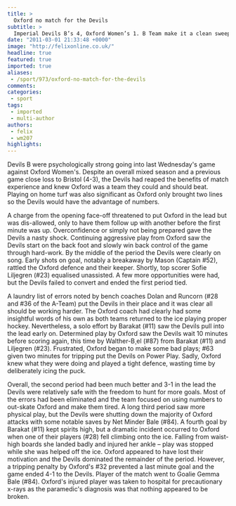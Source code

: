 ```yaml
---
title: >
  Oxford no match for the Devils
subtitle: >
  Imperial Devils B’s 4, Oxford Women’s 1. B Team make it a clean sweep for Imperial Ice Hockey
date: "2011-03-01 21:33:48 +0000"
image: "http://felixonline.co.uk/"
headline: true
featured: true
imported: true
aliases:
 - /sport/973/oxford-no-match-for-the-devils
comments:
categories:
 - sport
tags:
 - imported
 - multi-author
authors:
 - felix
 - wm207
highlights:
---
```


Devils B were psychologically strong going into last Wednesday's game against Oxford Women's. Despite an overall mixed season and a previous game close loss to Bristol (4-3), the Devils had reaped the benefits of match experience and knew Oxford was a team they could and should beat. Playing on home turf was also significant as Oxford only brought two lines so the Devils would have the advantage of numbers.

A charge from the opening face-off threatened to put Oxford in the lead but was dis-allowed, only to have them follow up with another before the first minute was up. Overconfidence or simply not being prepared gave the Devils a nasty shock. Continuing aggressive play from Oxford saw the Devils start on the back foot and slowly win back control of the game through hard-work. By the middle of the period the Devils were clearly on song. Early shots on goal, notably a breakaway by Mason (Captain #52), rattled the Oxford defence and their keeper. Shortly, top scorer Sofie Liljegren (#23) equalised unassisted. A few more opportunities were had, but the Devils failed to convert and ended the first period tied.

A laundry list of errors noted by bench coaches Dolan and Runcorn (#28 and #36 of the A-Team) put the Devils in their place and it was clear all should be working harder. The Oxford coach had clearly had some insightful words of his own as both teams returned to the ice playing proper hockey. Nevertheless, a solo effort by Barakat (#11) saw the Devils pull into the lead early on. Determined play by Oxford saw the Devils wait 10 minutes before scoring again, this time by Walther-B¸el (#87) from Barakat (#11) and Liljegren (#23). Frustrated, Oxford began to make some bad plays; #63 given two minutes for tripping put the Devils on Power Play. Sadly, Oxford knew what they were doing and played a tight defence, wasting time by deliberately icing the puck.

Overall, the second period had been much better and 3-1 in the lead the Devils were relatively safe with the freedom to hunt for more goals. Most of the errors had been eliminated and the team focused on using numbers to out-skate Oxford and make them tired. A long third period saw more physical play, but the Devils were shutting down the majority of Oxford attacks with some notable saves by Net Minder Bale (#84). A fourth goal by Barakat (#11) kept spirits high, but a dramatic incident occurred to Oxford when one of their players (#28) fell climbing onto the ice. Falling from waist-high boards she landed badly and injured her ankle – play was stopped while she was helped off the ice. Oxford appeared to have lost their motivation and the Devils dominated the remainder of the period. However, a tripping penalty by Oxford's #32 prevented a last minute goal and the game ended 4-1 to the Devils. Player of the match went to Goalie Gemma Bale (#84). Oxford's injured player was taken to hospital for precautionary x-rays as the paramedic's diagnosis was that nothing appeared to be broken.
